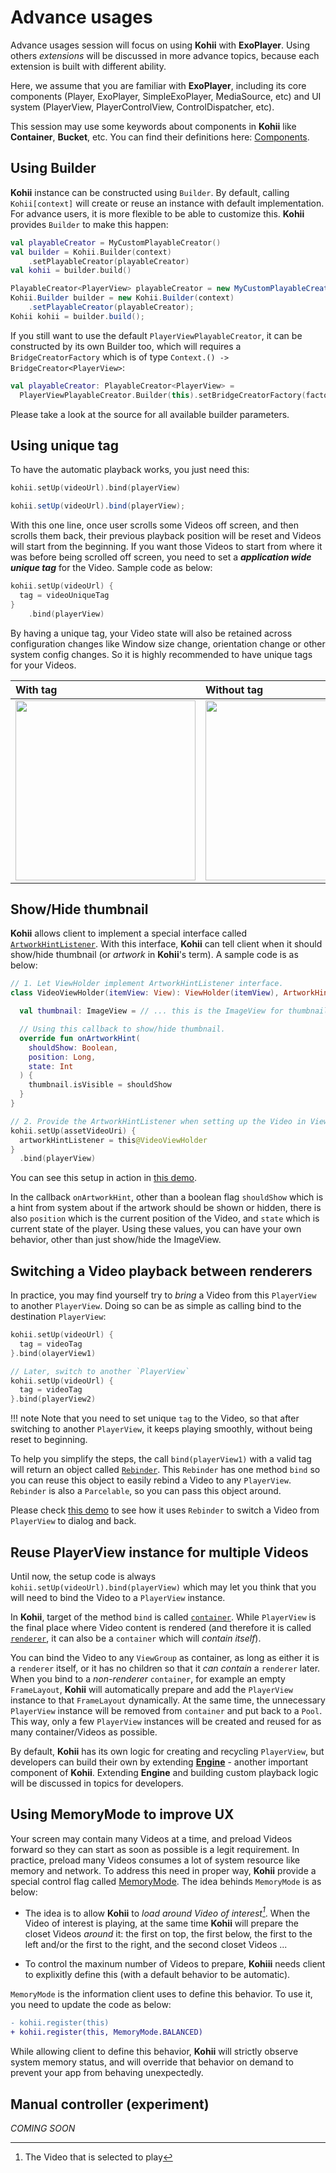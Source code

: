 # Advance usages

Advance usages session will focus on using **Kohii** with **ExoPlayer**. Using others _extensions_ will be discussed in more advance topics, because each extension is built with different ability.

Here, we assume that you are familiar with **ExoPlayer**, including its core components (Player, ExoPlayer, SimpleExoPlayer, MediaSource, etc) and UI system (PlayerView, PlayerControlView, ControlDispatcher, etc).

This session may use some keywords about components in **Kohii** like **Container**, **Bucket**, etc. You can find their definitions here: [Components](../../customize/terms).

## Using Builder

**Kohii** instance can be constructed using `Builder`. By default, calling `Kohii[context]` will create or reuse an instance with default implementation. For advance users, it is more flexible to be able to customize this. **Kohii** provides `Builder` to make this happen:

```Kotlin tab=
val playableCreator = MyCustomPlayableCreator()
val builder = Kohii.Builder(context)
    .setPlayableCreator(playableCreator)
val kohii = builder.build()
```

```Java tab=
PlayableCreator<PlayerView> playableCreator = new MyCustomPlayableCreator();
Kohii.Builder builder = new Kohii.Builder(context)
    .setPlayableCreator(playableCreator);
Kohii kohii = builder.build();
```

If you still want to use the default `PlayerViewPlayableCreator`, it can be constructed by its own Builder too, which will requires a `BridgeCreatorFactory` which is of type `Context.() -> BridgeCreator<PlayerView>`:

```Kotlin tab=
val playableCreator: PlayableCreator<PlayerView> =
  PlayerViewPlayableCreator.Builder(this).setBridgeCreatorFactory(factory).build()
```

Please take a look at the source for all available builder parameters.

## Using unique tag

To have the automatic playback works, you just need this:

```Kotlin tab=
kohii.setUp(videoUrl).bind(playerView)
```

```Java tab=
kohii.setUp(videoUrl).bind(playerView);
```

With this one line, once user scrolls some Videos off screen, and then scrolls them back, their previous playback position will be reset and Videos will start from the beginning. If you want those Videos to start from where it was before being scrolled off screen, you need to set a **_application wide unique tag_** for the Video. Sample code as below:

```Kotlin tab=
kohii.setUp(videoUrl) {
  tag = videoUniqueTag
}
    .bind(playerView)
```

By having a unique tag, your Video state will also be retained across configuration changes like Window size change, orientation change or other system config changes. So it is highly recommended to have unique tags for your Videos.

| With tag                                            | Without tag                                            |
| :-------------------------------------------------- | :----------------------------------------------------- |
| <img src="/assets/kohii_with_tag.gif" width="288"/> | <img src="/assets/kohii_without_tag.gif" width="288"/> |

## Show/Hide thumbnail

**Kohii** allows client to implement a special interface called [`ArtworkHintListener`](../../api/kohii-core/kohii.v1.core/-playback/-artwork-hint-listener/). With this interface, **Kohii** can tell client when it should show/hide thumbnail (or _artwork_ in **Kohii**'s term). A sample code is as below:

```Kotlin
// 1. Let ViewHolder implement ArtworkHintListener interface.
class VideoViewHolder(itemView: View): ViewHolder(itemView), ArtworkHintListener {

  val thumbnail: ImageView = // ... this is the ImageView for thumbnail.

  // Using this callback to show/hide thumbnail.
  override fun onArtworkHint(
    shouldShow: Boolean,
    position: Long,
    state: Int
  ) {
    thumbnail.isVisible = shouldShow
  }
}

// 2. Provide the ArtworkHintListener when setting up the Video in ViewHolder
kohii.setUp(assetVideoUri) {
  artworkHintListener = this@VideoViewHolder
}
  .bind(playerView)
```

You can see this setup in action in [this demo](https://github.com/eneim/kohii/tree/dev-v1/kohii-sample/src/main/java/kohii/v1/sample/ui/grid).

In the callback `onArtworkHint`, other than a boolean flag `shouldShow` which is a hint from system about if the artwork should be shown or hidden, there is also `position` which is the current position of the Video, and `state` which is current state of the player. Using these values, you can have your own behavior, other than just show/hide the ImageView.

## Switching a Video playback between renderers

In practice, you may find yourself try to _bring_ a Video from this `PlayerView` to another `PlayerView`. Doing so can be as simple as calling bind to the destination `PlayerView`:

```Kotlin
kohii.setUp(videoUrl) {
  tag = videoTag
}.bind(olayerView1)

// Later, switch to another `PlayerView`
kohii.setUp(videoUrl) {
  tag = videoTag
}.bind(playerView2)
```

!!! note
    Note that you need to set unique `tag` to the Video, so that after switching to another `PlayerView`, it keeps playing smoothly, without being reset to beginning.

To help you simplify the steps, the call `bind(playerView1)` with a valid tag will return an object called [`Rebinder`](../../api/kohii-core/kohii.v1.core/-rebinder/). This `Rebinder` has one method `bind` so you can reuse this object to easily rebind a Video to any `PlayerView`. `Rebinder` is also a `Parcelable`, so you can pass this object around.

Please check [this demo](https://github.com/eneim/kohii/tree/dev-v1/kohii-sample/src/main/java/kohii/v1/sample/ui/sview) to see how it uses `Rebinder` to switch a Video from `PlayerView` to dialog and back.

## Reuse PlayerView instance for multiple Videos

Until now, the setup code is always `kohii.setUp(videoUrl).bind(playerView)` which may let you think that you will need to bind the Video to a `PlayerView` instance.

In **Kohii**, target of the method `bind` is called [`container`](../../customize/terms/#renderer-and-container). While `PlayerView` is the final place where Video content is rendered (and therefore it is called [`renderer`](../../customize/terms/#renderer-and-container), it can also be a `container` which will _contain itself_).

You can bind the Video to any `ViewGroup` as container, as long as either it is a `renderer` itself, or it has no children so that it _can contain_ a `renderer` later. When you bind to a _non-renderer_ `container`, for example an empty `FrameLayout`, **Kohii** will automatically prepare and add the `PlayerView` instance to that `FrameLayout` dynamically. At the same time, the unnecessary `PlayerView` instance will be removed from `container` and put back to a `Pool`. This way, only a few `PlayerView` instances will be created and reused for as many container/Videos as possible.

By default, **Kohii** has its own logic for creating and recycling `PlayerView`, but developers can build their own by extending [**Engine**](../../api/kohii-core/kohii.v1.core/-engine) - another important component of **Kohii**. Extending **Engine** and building custom playback logic will be discussed in topics for developers.

## Using MemoryMode to improve UX

Your screen may contain many Videos at a time, and preload Videos forward so they can start as soon as possible is a legit requirement. In practice, preload many Videos consumes a lot of system resource like memory and network. To address this need in proper way, **Kohii** provide a special control flag called [MemoryMode](../../api/kohii-core/kohii.v1.core/-memory-mode/). The idea behinds `MemoryMode` is as below:

- The idea is to allow **Kohii** to _load around Video of interest[^1]_. When the Video of interest is playing, at the same time **Kohii** will prepare the closet Videos _around_ it: the first on top, the first below, the first to the left and/or the first to the right, and the second closet Videos ...

- To control the maxinum number of Videos to prepare, **Kohiii** needs client to explixitly define this (with a default behavior to be automatic).

`MemoryMode` is the information client uses to define this behavior. To use it, you need to update the code as below:

```diff
- kohii.register(this)
+ kohii.register(this, MemoryMode.BALANCED)
```

While allowing client to define this behavior, **Kohii** will strictly observe system memory status, and will override that behavior on demand to prevent your app from behaving unexpectedly.

## Manual controller (experiment)

_COMING SOON_

[^1]: The Video that is selected to play

